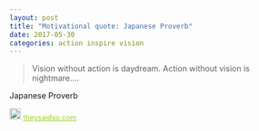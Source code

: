 ```yaml
---
layout: post
title: "Motivational quote: Japanese Proverb"
date: 2017-05-30
categories: action inspire vision
---
```

> Vision without action is daydream. Action without vision is nightmare....

Japanese Proverb

<span style="z-index:50;font-size:0.9em;"><img src="https://theysaidso.com/branding/theysaidso.png" height="20" width="20" alt="theysaidso.com"/><a href="https://theysaidso.com" title="Powered by quotes from theysaidso.com" style="color: #9fcc25; margin-left: 4px; vertical-align: middle;">theysaidso.com</a></span>
